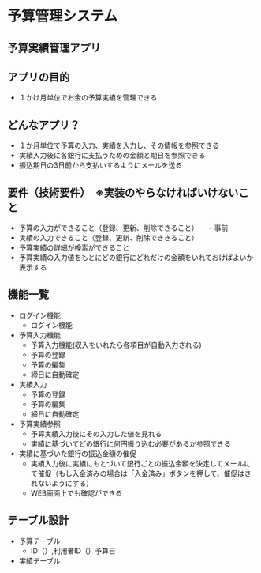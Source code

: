 # 予算管理システム
## 予算実績管理アプリ

## アプリの目的
- １かけ月単位でお金の予算実績を管理できる

## どんなアプリ？
- １か月単位で予算の入力、実績を入力し、その情報を参照できる
- 実績入力後に各銀行に支払うための金額と期日を参照できる
- 振込期日の3日前から支払いするようにメールを送る


## 要件（技術要件）　※実装のやらなければいけないこと
- 予算の入力ができること（登録、更新、削除できること）
　 - 事前
- 実績の入力できること（登録、更新、削除でききること）
- 予算実績の詳細が検索ができること
- 予算実績の入力値をもとにどの銀行にどれだけの金額をいれておけばよいか表示する


## 機能一覧
- ログイン機能
    - ログイン機能
- 予算入力機能
    - 予算入力機能(収入をいれたら各項目が自動入力される)
    - 予算の登録
    - 予算の編集
    - 締日に自動確定
- 実績入力
    - 予算の登録
    - 予算の編集
    - 締日に自動確定
- 予算実績参照
    - 予算実績入力後にその入力した値を見れる
    - 実績に基づいてどの銀行に何円振り込む必要があるか参照できる
- 実績に基づいた銀行の振込金額の催促
    - 実績入力後に実績にもとづいて銀行ごとの振込金額を決定してメールにて催促（もし入金済みの場合は「入金済み」ボタンを押して、催促はされないようにする）
    - WEB画面上でも確認ができる

## テーブル設計
- 予算テーブル
  - ID（）,利用者ID（）予算日
- 実績テーブル
